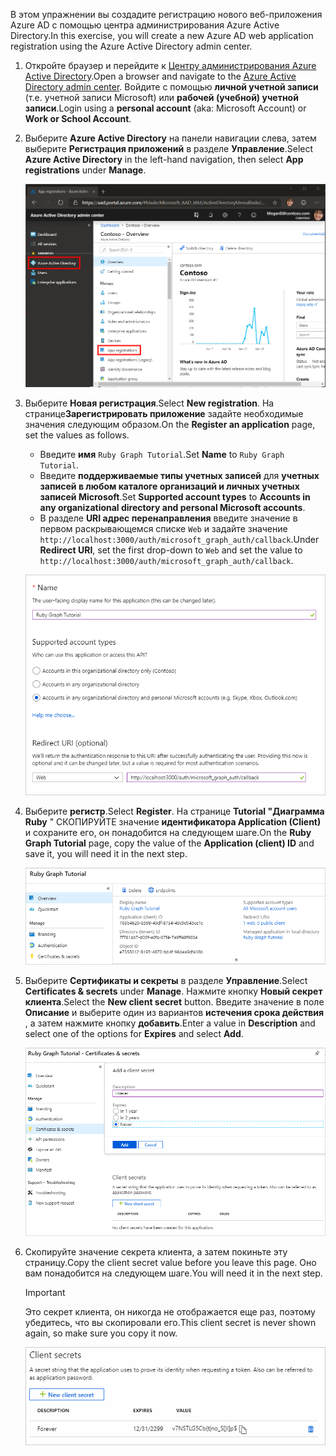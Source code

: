 <!-- markdownlint-disable MD002 MD041 -->

<span data-ttu-id="2c183-101">В этом упражнении вы создадите регистрацию нового веб-приложения Azure AD с помощью центра администрирования Azure Active Directory.</span><span class="sxs-lookup"><span data-stu-id="2c183-101">In this exercise, you will create a new Azure AD web application registration using the Azure Active Directory admin center.</span></span>

1. <span data-ttu-id="2c183-102">Откройте браузер и перейдите к [Центру администрирования Azure Active Directory](https://aad.portal.azure.com).</span><span class="sxs-lookup"><span data-stu-id="2c183-102">Open a browser and navigate to the [Azure Active Directory admin center](https://aad.portal.azure.com).</span></span> <span data-ttu-id="2c183-103">Войдите с помощью **личной учетной записи** (т.е. учетной записи Microsoft) или **рабочей (учебной) учетной записи**.</span><span class="sxs-lookup"><span data-stu-id="2c183-103">Login using a **personal account** (aka: Microsoft Account) or **Work or School Account**.</span></span>

1. <span data-ttu-id="2c183-104">Выберите **Azure Active Directory** на панели навигации слева, затем выберите **Регистрация приложений** в разделе **Управление**.</span><span class="sxs-lookup"><span data-stu-id="2c183-104">Select **Azure Active Directory** in the left-hand navigation, then select **App registrations** under **Manage**.</span></span>

    ![<span data-ttu-id="2c183-105">Снимок экрана с регистрациями приложений</span><span class="sxs-lookup"><span data-stu-id="2c183-105">A screenshot of the App registrations</span></span> ](./images/aad-portal-app-registrations.png)

1. <span data-ttu-id="2c183-106">Выберите **Новая регистрация**.</span><span class="sxs-lookup"><span data-stu-id="2c183-106">Select **New registration**.</span></span> <span data-ttu-id="2c183-107">На странице**Зарегистрировать приложение** задайте необходимые значения следующим образом.</span><span class="sxs-lookup"><span data-stu-id="2c183-107">On the **Register an application** page, set the values as follows.</span></span>

    - <span data-ttu-id="2c183-108">Введите **имя** `Ruby Graph Tutorial`.</span><span class="sxs-lookup"><span data-stu-id="2c183-108">Set **Name** to `Ruby Graph Tutorial`.</span></span>
    - <span data-ttu-id="2c183-109">Введите **поддерживаемые типы учетных записей** для **учетных записей в любом каталоге организаций и личных учетных записей Microsoft**.</span><span class="sxs-lookup"><span data-stu-id="2c183-109">Set **Supported account types** to **Accounts in any organizational directory and personal Microsoft accounts**.</span></span>
    - <span data-ttu-id="2c183-110">В разделе **URI адрес перенаправления** введите значение в первом раскрывающемся списке `Web` и задайте значение `http://localhost:3000/auth/microsoft_graph_auth/callback`.</span><span class="sxs-lookup"><span data-stu-id="2c183-110">Under **Redirect URI**, set the first drop-down to `Web` and set the value to `http://localhost:3000/auth/microsoft_graph_auth/callback`.</span></span>

    ![Снимок страницы "регистрация приложения"](./images/aad-register-an-app.png)

1. <span data-ttu-id="2c183-112">Выберите **регистр**.</span><span class="sxs-lookup"><span data-stu-id="2c183-112">Select **Register**.</span></span> <span data-ttu-id="2c183-113">На странице **Tutorial "Диаграмма Ruby** " СКОПИРУЙТЕ значение **идентификатора Application (Client)** и сохраните его, он понадобится на следующем шаге.</span><span class="sxs-lookup"><span data-stu-id="2c183-113">On the **Ruby Graph Tutorial** page, copy the value of the **Application (client) ID** and save it, you will need it in the next step.</span></span>

    ![Снимок экрана с ИДЕНТИФИКАТОРом приложения для новой регистрации приложения](./images/aad-application-id.png)

1. <span data-ttu-id="2c183-115">Выберите **Сертификаты и секреты** в разделе **Управление**.</span><span class="sxs-lookup"><span data-stu-id="2c183-115">Select **Certificates & secrets** under **Manage**.</span></span> <span data-ttu-id="2c183-116">Нажмите кнопку **Новый секрет клиента**.</span><span class="sxs-lookup"><span data-stu-id="2c183-116">Select the **New client secret** button.</span></span> <span data-ttu-id="2c183-117">Введите значение в поле **Описание** и выберите один из вариантов **истечения срока действия** , а затем нажмите кнопку **добавить**.</span><span class="sxs-lookup"><span data-stu-id="2c183-117">Enter a value in **Description** and select one of the options for **Expires** and select **Add**.</span></span>

    ![Снимок экрана: диалоговое окно добавления секрета клиента](./images/aad-new-client-secret.png)

1. <span data-ttu-id="2c183-119">Скопируйте значение секрета клиента, а затем покиньте эту страницу.</span><span class="sxs-lookup"><span data-stu-id="2c183-119">Copy the client secret value before you leave this page.</span></span> <span data-ttu-id="2c183-120">Оно вам понадобится на следующем шаге.</span><span class="sxs-lookup"><span data-stu-id="2c183-120">You will need it in the next step.</span></span>

    > [!IMPORTANT]
    > <span data-ttu-id="2c183-121">Это секрет клиента, он никогда не отображается еще раз, поэтому убедитесь, что вы скопировали его.</span><span class="sxs-lookup"><span data-stu-id="2c183-121">This client secret is never shown again, so make sure you copy it now.</span></span>

    ![Снимок экрана с недавно добавленным секретом клиента](./images/aad-copy-client-secret.png)

